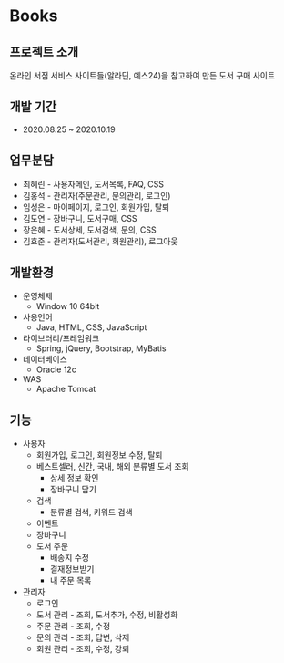 # Books

## 프로젝트 소개

온라인 서점 서비스 사이트들(알라딘, 예스24)을 참고하여 만든 도서 구매 사이트

## 개발 기간

- 2020.08.25 ~ 2020.10.19

## 업무분담

- 최혜린 - 사용자메인, 도서목록, FAQ, CSS
- 김홍석 - 관리자(주문관리, 문의관리, 로그인)
- 임성은 - 마이페이지, 로그인, 회원가입, 탈퇴
- 김도연 - 장바구니, 도서구매, CSS
- 장은혜 - 도서상세, 도서검색, 문의, CSS
- 김효준 - 관리자(도서관리, 회원관리), 로그아웃

## 개발환경

- 운영체제
  - Window 10 64bit
- 사용언어
  - Java, HTML, CSS, JavaScript
- 라이브러리/프레임워크
  - Spring, jQuery, Bootstrap, MyBatis
- 데이터베이스
  - Oracle 12c
- WAS
  - Apache Tomcat

## 기능

- 사용자
  - 회원가입, 로그인, 회원정보 수정, 탈퇴
  - 베스트셀러, 신간, 국내, 해외 분류별 도서 조회
    - 상세 정보 확인
    - 장바구니 담기
  - 검색
    - 분류별 검색, 키워드 검색
  - 이벤트
  - 장바구니
  - 도서 주문
    - 배송지 수정
    - 결재정보받기
    - 내 주문 목록
- 관리자
  - 로그인
  - 도서 관리 - 조회, 도서추가, 수정, 비활성화
  - 주문 관리 - 조회, 수정
  - 문의 관리 - 조회, 답변, 삭제
  - 회원 관리 - 조회, 수정, 강퇴

